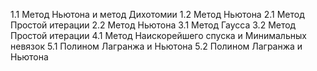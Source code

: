 1.1 Метод Ньютона и метод Дихотомии
1.2 Метод Ньютона
2.1 Метод Простой итерации
2.2 Метод Ньютона
3.1 Метод Гаусса 
3.2 Метод Простой итерации
4.1 Метод Наискорейшего спуска и Минимальных невязок
5.1 Полином Лагранжа и Ньютона
5.2 Полином Лагранжа и Ньютона

